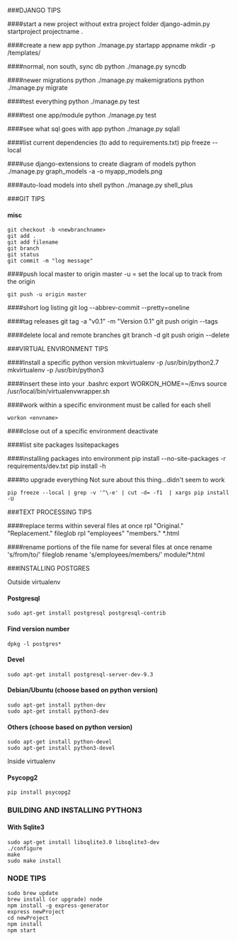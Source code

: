 ###DJANGO TIPS

####start a new project without extra project folder
    django-admin.py startproject projectname .

####create a new app
    python ./manage.py startapp appname
    mkdir -p <appname>/templates/<appname>

####normal, non south, sync db
    python ./manage.py syncdb

####newer migrations
    python ./manage.py makemigrations <appname>
    python ./manage.py migrate

####test everything 
    python ./manage.py test

####test one app/module
    python ./manage.py test <appname>

####see what sql goes with app
    python ./manage.py sqlall <appname>

####list current dependencies (to add to requirements.txt)
    pip freeze --local

####use django-extensions to create diagram of models
    python ./manage.py graph_models -a -o myapp_models.png

####auto-load models into shell
    python ./manage.py shell_plus

###GIT TIPS

#### misc
    git checkout -b <newbranchname> 
    git add .
    git add filename
    git branch
    git status
    git commit -m "log message"

####push local master to origin master
-u = set the local up to track from the origin

    git push -u origin master

####short log listing
    git log --abbrev-commit --pretty=oneline

####tag releases
    git tag -a "v0.1" -m "Version 0.1"
    git push origin --tags

####delete local and remote branches
    git branch -d <localbranch>
    git push origin --delete <remotebranch>

###VIRTUAL ENVIRONMENT TIPS

####Install a specific python version
    mkvirtualenv -p /usr/bin/python2.7 <newenvironmentname>
    mkvirtualenv -p /usr/bin/python3 <python3environment>

####insert these into your .bashrc
    export WORKON_HOME=~/Envs
    source /usr/local/bin/virtualenvwrapper.sh

####work within a specific environment
must be called for each shell

    workon <envname>

####close out of a specific environment
    deactivate

####list site packages
    lssitepackages

####installing packages into environment
    pip install --no-site-packages -r requirements/dev.txt
    pip install -h

####to upgrade everything
Not sure about this thing...didn't seem to work

    pip freeze --local | grep -v '^\-e' | cut -d= -f1  | xargs pip install -U

###TEXT PROCESSING TIPS

####replace terms within several files at once
    rpl "Original." "Replacement." fileglob
    rpl "employees" "members." *.html

####rename portions of the file name for several files at once
    rename 's/from/to/' fileglob
    rename 's/employees/members/' module/*.html

###INSTALLING POSTGRES 

Outside virtualenv

#### Postgresql
    sudo apt-get install postgresql postgresql-contrib
#### Find version number
    dpkg -l postgres*
#### Devel 
    sudo apt-get install postgresql-server-dev-9.3
#### Debian/Ubuntu (choose based on python version)
    sudo apt-get install python-dev
    sudo apt-get install python3-dev
#### Others (choose based on python version)
    sudo apt-get install python-devel
    sudo apt-get install python3-devel

Inside virtualenv

#### Psycopg2
    pip install psycopg2

### BUILDING AND INSTALLING PYTHON3

#### With Sqlite3
    sudo apt-get install libsqlite3.0 libsqlite3-dev
    ./configure
    make
    sudo make install
    
### NODE TIPS
    sudo brew update
    brew install (or upgrade) node
    npm install -g express-generator
    express newProject
    cd newProject
    npm install
    npm start
    
    
    

